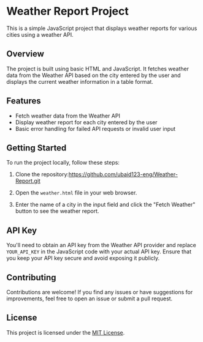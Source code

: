 # Weather Report Project

This is a simple JavaScript project that displays weather reports for various cities using a weather API.

## Overview

The project is built using basic HTML and JavaScript. It fetches weather data from the Weather API based on the city entered by the user and displays the current weather information in a table format.

## Features

- Fetch weather data from the Weather API
- Display weather report for each city entered by the user
- Basic error handling for failed API requests or invalid user input

## Getting Started

To run the project locally, follow these steps:

1. Clone the repository:https://github.com/ubaid123-eng/Weather-Report.git
2. Open the `weather.html` file in your web browser.

3. Enter the name of a city in the input field and click the "Fetch Weather" button to see the weather report.

## API Key

You'll need to obtain an API key from the Weather API provider and replace `YOUR_API_KEY` in the JavaScript code with your actual API key. Ensure that you keep your API key secure and avoid exposing it publicly.

## Contributing

Contributions are welcome! If you find any issues or have suggestions for improvements, feel free to open an issue or submit a pull request.

## License

This project is licensed under the [MIT License](LICENSE).


